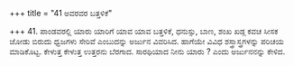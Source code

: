 +++
title = "41 ಅವರವರ ಬತ್ತಳಿಕೆ"

+++
41. ಪಾಂಡವರಲ್ಲಿ ಯಾರು ಯಾರಿಗೆ ಯಾವ ಯಾವ ಬತ್ತಳಿಕೆ, ಧನುಸ್ಸು, ಬಾಣ, ಶಂಖ ಖಡ್ಗ ಕವಚ ಸೀಸಕ ಜೋಡು ಬಿರುದು ಧ್ವಜಗಳು ಸೇರಿವೆ ಎಂಬುದನ್ನು ಅರ್ಜುನ ವಿವರಿಸಿದ. ಹಾಗೆಯೇ ವಿವಿಧ ಶಸ್ತ್ರಾಸ್ತ್ರಗಳನ್ನು ಪರಿಚಯ ಮಾಡಿಕೊಟ್ಟ. ಕೇಳುತ್ತ ಕೇಳುತ್ತ ಉತ್ತರನು ಬೆರಗಾದ. ಸಾರಥಿಯಾದ ನೀನು ಯಾರು ? ಎಂದು ಅರ್ಜುನನನ್ನು ಕೇಳಿದ.